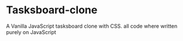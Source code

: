 # Tasksboard-clone
A Vanilla JavaScript tasksboard clone with CSS. all code where written purely on JavaScript

